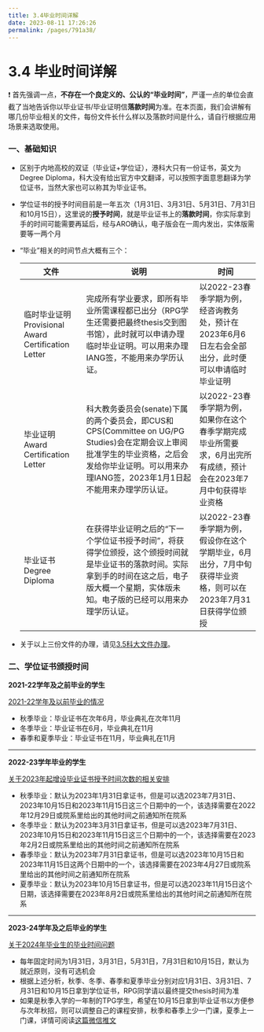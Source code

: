 ```yaml
---
title: 3.4毕业时间详解
date: 2023-08-11 17:26:26
permalink: /pages/791a38/
---
```

# 3.4 毕业时间详解

❗ 首先强调一点，**不存在一个良定义的、公认的“毕业时间”**，严谨一点的单位会直截了当地告诉你以毕业证书/毕业证明信**落款时间**为准。在本页面，我们会讲解有哪几份毕业相关的文件，每份文件长什么样以及落款时间是什么，请自行根据应用场景来选取使用。

### 一、基础知识

- 区别于内地高校的双证（毕业证+学位证），港科大只有一份证书，英文为Degree Diploma，科大没有给出官方中文翻译，可以按照字面意思翻译为学位证书，当然大家也可以称其为毕业证书。
- 学位证书的授予时间目前是一年五次（1月31日、3月31日、5月31日、7月31日和10月15日），这里说的**授予时间**，就是毕业证书上的**落款时间**，你实际拿到手的时间可能需要再延后，经与ARO确认，电子版会在一周内发出，实体版需要等一两个月
- “毕业”相关的时间节点大概有三个：
  
  
    | 文件 | 说明 | 时间 |
    | --- | --- | --- |
    | 临时毕业证明 Provisional Award Certification Letter | 完成所有学业要求，即所有毕业所需课程都已出分（RPG学生还需要把最终thesis交到图书馆），此时就可以申请办理临时毕业证明。可以用来办理IANG签，不能用来办学历认证。 | 以2022-23春季学期为例，经咨询教务处，预计在2023年6月6日左右会全部出分，此时便可以申请临时毕业证明 |
    | 毕业证明 Award Certification Letter | 科大教务委员会(senate)下属的两个委员会，即CUS和CPS(Committee on UG/PG Studies)会在定期会议上审阅批准学生的毕业资格，之后会发给你毕业证明。可以用来办理IANG签，2023年1月1日起不能用来办理学历认证。 | 以2022-23春季学期为例，如果你在这个春季学期完成毕业所需要求，6月出完所有成绩，预计会在2023年7月中旬获得毕业资格 |
    | 毕业证书 Degree Diploma | 在获得毕业证明之后的“下一个学位证书授予时间”，将获得学位颁授，这个颁授时间就是毕业证书的落款时间。实际拿到手的时间在这之后，电子版大概一个星期，实体版未知。电子版的已经可以用来办理学历认证。 | 以2022-23春季学期为例，假设你在这个学期毕业，6月出分，7月中旬获得毕业资格，则可以在2023年7月31日获得学位颁授 |
- 关于以上三份文件的办理，请见[3.5科大文件办理](/pages/c57640/)。

### 二、学位证书颁授时间

**2021-22学年及之前毕业的学生**

[2021-22学年及以前毕业的情况](https://www.notion.so/2021-22-897614ef87b84a76b3a3eaef2861034f?pvs=21)

- 秋季毕业：毕业证书在次年6月，毕业典礼在次年11月
- 冬季毕业：毕业证书在6月，毕业典礼在11月
- 春季和夏季毕业：毕业证书在11月，毕业典礼在11月

---

**2022-23学年毕业的学生**

[关于2023年起增设毕业证书授予时间次数的相关安排](https://www.notion.so/2023-15353e1119e64d8d8e59cb57db8b2c00?pvs=21)

- 秋季毕业：默认为2023年1月31日拿证书，但是可以选2023年7月31日、2023年10月15日和2023年11月15日这三个日期中的一个，该选择需要在2022年12月29日或院系里给出的其他时间之前通知所在院系
- 冬季毕业：默认为2023年3月31日拿证书，但是可以选2023年7月31日、2023年10月15日和2023年11月15日这三个日期中的一个，该选择需要在2023年2月2日或院系里给出的其他时间之前通知所在院系
- 春季毕业：默认为2023年7月31日拿证书，但是可以选2023年10月15日和2023年11月15日这两个日期中的一个，该选择需要在2023年4月27日或院系里给出的其他时间之前通知所在院系
- 夏季毕业：默认为2023年10月15日拿证书，但是可以选2023年11月15日这个日期，该选择需要在2023年8月2日或院系里给出的其他时间之前通知所在院系

---

**2023-24学年及之后毕业的学生**

[关于2024年毕业生的毕业时间问题](https://www.notion.so/2024-3e60b0e6fbe7497eb6256e2a740a15cb?pvs=21)

- 每年固定时间为1月31日，3月31日，5月31日，7月31日和10月15日，默认为就近原则，没有可选机会
- 根据上述分析，秋季、冬季、春季和夏季毕业分别对应1月31日、3月31日、7月31日和10月15日拿到学位证书，RPG同学请以最终提交thesis时间为准
- 如果是秋季入学的一年制的TPG学生，希望在10月15日拿到毕业证书以方便参与次年秋招，则可以调整自己的课程安排，秋季和春季上少一门课，夏季上一门课，详情可阅读[这篇微信推文](https://mp.weixin.qq.com/s/sS6dRfm2Uza07O46eA8Bdw)
